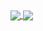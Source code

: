 <!--
**renoviana/renoviana** is a ✨ _special_ ✨ repository because its `README.md` (this file) appears on your GitHub profile.

Here are some ideas to get you started:

- 🔭 I’m currently working on ...
- 🌱 I’m currently learning ...
- 👯 I’m looking to collaborate on ...
- 🤔 I’m looking for help with ...
- 💬 Ask me about ...
- 📫 How to reach me: ...
- 😄 Pronouns: ...
- ⚡ Fun fact: ...
-->
<a href="https://github.com/renoviana">
  <img align="center" src="https://github-readme-stats.anuraghazra1.vercel.app/api?username=renoviana&show_icons=true&theme=dark&line_height=40"/>
</a>
<a href="https://github.com/renoviana">
  <img align="center" src="https://github-readme-stats.vercel.app/api/top-langs/?username=renoviana&hide=jupyter%20notebook&theme=dark&hide_langs_below=1" />
</a>
